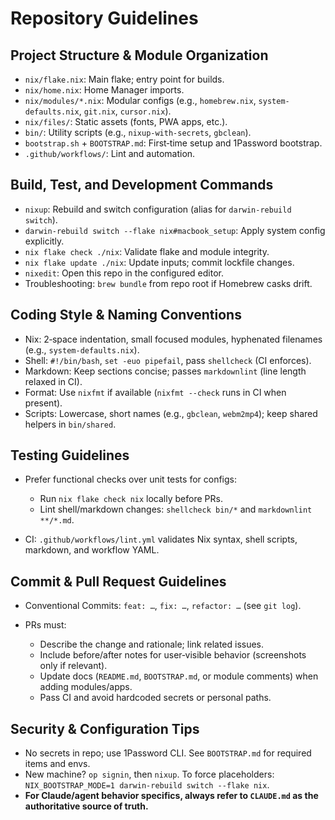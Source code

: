 # Repository Guidelines

## Project Structure & Module Organization

- `nix/flake.nix`: Main flake; entry point for builds.
- `nix/home.nix`: Home Manager imports.
- `nix/modules/*.nix`: Modular configs (e.g., `homebrew.nix`, `system-defaults.nix`, `git.nix`, `cursor.nix`).
- `nix/files/`: Static assets (fonts, PWA apps, etc.).
- `bin/`: Utility scripts (e.g., `nixup-with-secrets`, `gbclean`).
- `bootstrap.sh` + `BOOTSTRAP.md`: First‑time setup and 1Password bootstrap.
- `.github/workflows/`: Lint and automation.

## Build, Test, and Development Commands

- `nixup`: Rebuild and switch configuration (alias for `darwin-rebuild switch`).
- `darwin-rebuild switch --flake nix#macbook_setup`: Apply system config explicitly.
- `nix flake check ./nix`: Validate flake and module integrity.
- `nix flake update ./nix`: Update inputs; commit lockfile changes.
- `nixedit`: Open this repo in the configured editor.
- Troubleshooting: `brew bundle` from repo root if Homebrew casks drift.

## Coding Style & Naming Conventions

- Nix: 2‑space indentation, small focused modules, hyphenated filenames (e.g., `system-defaults.nix`).
- Shell: `#!/bin/bash`, `set -euo pipefail`, pass `shellcheck` (CI enforces).
- Markdown: Keep sections concise; passes `markdownlint` (line length relaxed in CI).
- Format: Use `nixfmt` if available (`nixfmt --check` runs in CI when present).
- Scripts: Lowercase, short names (e.g., `gbclean`, `webm2mp4`); keep shared helpers in `bin/shared`.

## Testing Guidelines

- Prefer functional checks over unit tests for configs:

  - Run `nix flake check nix` locally before PRs.
  - Lint shell/markdown changes: `shellcheck bin/*` and `markdownlint **/*.md`.
- CI: `.github/workflows/lint.yml` validates Nix syntax, shell scripts, markdown, and workflow YAML.

## Commit & Pull Request Guidelines

- Conventional Commits: `feat: …`, `fix: …`, `refactor: …` (see `git log`).
- PRs must:

  - Describe the change and rationale; link related issues.
  - Include before/after notes for user‑visible behavior (screenshots only if relevant).
  - Update docs (`README.md`, `BOOTSTRAP.md`, or module comments) when adding modules/apps.
  - Pass CI and avoid hardcoded secrets or personal paths.

## Security & Configuration Tips

- No secrets in repo; use 1Password CLI. See `BOOTSTRAP.md` for required items and envs.
- New machine? `op signin`, then `nixup`. To force placeholders: `NIX_BOOTSTRAP_MODE=1 darwin-rebuild switch --flake nix`.
- **For Claude/agent behavior specifics, always refer to `CLAUDE.md` as the authoritative source of truth.**
